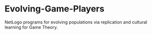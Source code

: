 # Evolving-Game-Players
NetLogo programs for evolving populations via replication and cultural learning for Game Theory.
